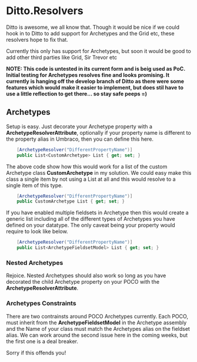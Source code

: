 # Ditto.Resolvers
Ditto is awesome, we all know that. Though it would be nice if we could
hook in to Ditto to add support for Archetypes and the Grid etc, these resolvers hope to fix that.

Currently this only has support for Archetypes, but soon it would be good to add other third parties 
like Grid, Sir Trevor etc

**NOTE: This code is untested in its current form and is beig used as PoC. Initial testing for Archetypes resolves fine and looks promising. It currently is hanging off the develop branch of Ditto as there were some features which would make it easier to implement, but does stil have to use a little reflection to get there... so stay safe peeps =)**

## Archetypes

Setup is easy. Just decorate your Archetype property with a **ArchetypeResolverAttribute**, optionally if 
your property name is different to the property alias in Umbraco, then you can define this here.

```csharp
	[ArchetypeResolver("DifferentPropertyName")]
	public List<CustomArchetype> List { get; set; }
```

The above code show how this would work for a list of the custom Archetype class **CustomArchetype** 
in my solution. We could easy make this class a single item by not using a List at all and this would 
resolve to a single item of this type.

```csharp
	[ArchetypeResolver("DifferentPropertyName")]
	public CustomArchetype List { get; set; }
```

If you have enabled multiple fieldsets in Archetype then this would create a generic list including all
of the different types of Archetypes you have defined on your datatype. The only caveat being your
property would require to look like below.

```csharp
	[ArchetypeResolver("DifferentPropertyName")]
	public List<ArchetypeFieldsetModel> List { get; set; }
```


### Nested Archetypes

Rejoice. Nested Archetypes should also work so long as you have decorated the child Archetype property on your POCO with the **ArchetypeResolverAttribute**.

### Archetypes Constraints

There are two contrainsts around POCO Archetypes currently. Each POCO, must inherit from the **ArchetypeFieldsetModel** 
in the Archetype assembly and the Name of your class must match the Archetypes alias on the fieldset alias.  We can work around the 
second issue here in the coming weeks, but the first one is a deal breaker.

Sorry if this offends you!
